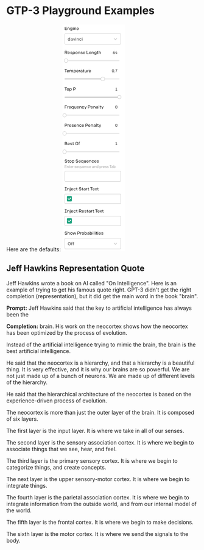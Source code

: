 # GTP-3 Playground Examples

Here are the defaults:
![Playground Defaults](img/playground-defaults.png)



## Jeff Hawkins Representation Quote
Jeff Hawkins wrote a book on AI called "On Intelligence".  Here is an example of trying to get his famous quote right.  GPT-3 didn't get the right completion (representation), but it did get the main word in the book "brain".

**Prompt:** Jeff Hawkins said that the key to artificial intelligence has always been the

**Completion:** brain. His work on the neocortex shows how the neocortex has been optimized by the process of evolution.

Instead of the artificial intelligence trying to mimic the brain, the brain is the best artificial intelligence.

He said that the neocortex is a hierarchy, and that a hierarchy is a beautiful thing. It is very effective, and it is why our brains are so powerful. We are not just made up of a bunch of neurons. We are made up of different levels of the hierarchy.

He said that the hierarchical architecture of the neocortex is based on the experience-driven process of evolution.

The neocortex is more than just the outer layer of the brain. It is composed of six layers.

The first layer is the input layer. It is where we take in all of our senses.

The second layer is the sensory association cortex. It is where we begin to associate things that we see, hear, and feel.

The third layer is the primary sensory cortex. It is where we begin to categorize things, and create concepts.

The next layer is the upper sensory-motor cortex. It is where we begin to integrate things.

The fourth layer is the parietal association cortex. It is where we begin to integrate information from the outside world, and from our internal model of the world.

The fifth layer is the frontal cortex. It is where we begin to make decisions.

The sixth layer is the motor cortex. It is where we send the signals to the body.

